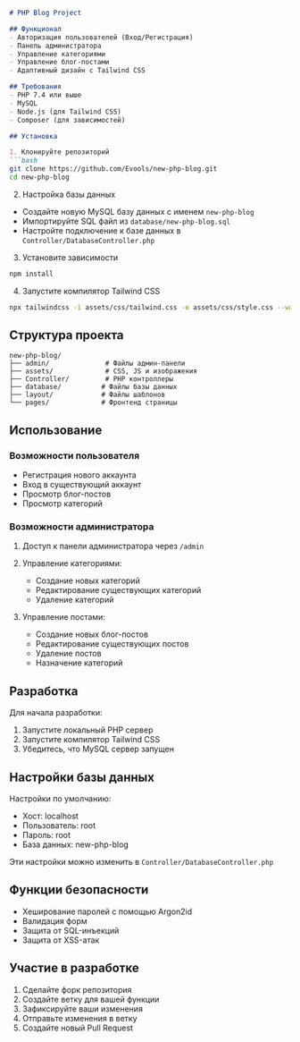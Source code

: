 ```markdown:/Users/evools/Работы/Web-разработчики/back-end/new-php-blog/README.md
# PHP Blog Project

## Функционал
- Авторизация пользователей (Вход/Регистрация)
- Панель администратора
- Управление категориями
- Управление блог-постами
- Адаптивный дизайн с Tailwind CSS

## Требования
- PHP 7.4 или выше
- MySQL
- Node.js (для Tailwind CSS)
- Composer (для зависимостей)

## Установка

1. Клонируйте репозиторий
```bash
git clone https://github.com/Evools/new-php-blog.git
cd new-php-blog
```

2. Настройка базы данных
- Создайте новую MySQL базу данных с именем `new-php-blog`
- Импортируйте SQL файл из `database/new-php-blog.sql`
- Настройте подключение к базе данных в `Controller/DatabaseController.php`

3. Установите зависимости
```bash
npm install
```

4. Запустите компилятор Tailwind CSS
```bash
npx tailwindcss -i assets/css/tailwind.css -o assets/css/style.css --watch
```

## Структура проекта
```
new-php-blog/
├── admin/              # Файлы админ-панели
├── assets/             # CSS, JS и изображения
├── Controller/         # PHP контроллеры
├── database/          # Файлы базы данных
├── layout/            # Файлы шаблонов
└── pages/             # Фронтенд страницы
```

## Использование

### Возможности пользователя
- Регистрация нового аккаунта
- Вход в существующий аккаунт
- Просмотр блог-постов
- Просмотр категорий

### Возможности администратора
1. Доступ к панели администратора через `/admin`
2. Управление категориями:
   - Создание новых категорий
   - Редактирование существующих категорий
   - Удаление категорий

3. Управление постами:
   - Создание новых блог-постов
   - Редактирование существующих постов
   - Удаление постов
   - Назначение категорий

## Разработка

Для начала разработки:
1. Запустите локальный PHP сервер
2. Запустите компилятор Tailwind CSS
3. Убедитесь, что MySQL сервер запущен

## Настройки базы данных
Настройки по умолчанию:
- Хост: localhost
- Пользователь: root
- Пароль: root
- База данных: new-php-blog

Эти настройки можно изменить в `Controller/DatabaseController.php`

## Функции безопасности
- Хеширование паролей с помощью Argon2id
- Валидация форм
- Защита от SQL-инъекций
- Защита от XSS-атак

## Участие в разработке
1. Сделайте форк репозитория
2. Создайте ветку для вашей функции
3. Зафиксируйте ваши изменения
4. Отправьте изменения в ветку
5. Создайте новый Pull Request